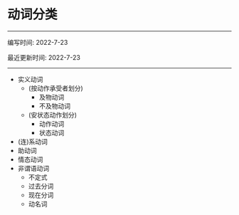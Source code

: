 # 动词分类
---
编写时间: 2022-7-23

最近更新时间: 2022-7-23

---

- 实义动词
  + (按动作承受者划分)
    * 及物动词
    * 不及物动词
  + (安状态动作划分)
    * 动作动词
    * 状态动词
- (连)系动词
- 助动词
- 情态动词
- 非谓语动词
  + 不定式
  + 过去分词
  + 现在分词
  + 动名词